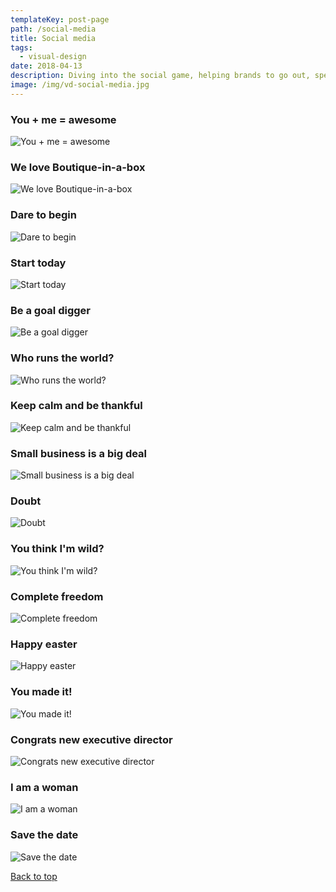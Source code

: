 ```yaml
---
templateKey: post-page
path: /social-media
title: Social media
tags:
  - visual-design
date: 2018-04-13
description: Diving into the social game, helping brands to go out, speak their voice, creating a solid online reputation, playing with my design and digital marketing skills.
image: /img/vd-social-media.jpg
---
```


<a id="table-of-contents"></a>
### You + me = awesome

![You + me = awesome](/img/vd-social-media-1.jpg)

### We love Boutique-in-a-box

![We love Boutique-in-a-box](/img/vd-social-media-2.jpg)

### Dare to begin

![Dare to begin](/img/vd-social-media-3.jpg)

### Start today

![Start today](/img/vd-social-media-4.jpg)

### Be a goal digger

![ Be a goal digger](/img/vd-social-media-5.jpg)

### Who runs the world?

![Who runs the world?](/img/vd-social-media-6.jpg)

### Keep calm and be thankful

![Keep calm and be thankful](/img/vd-social-media-7.jpg)

### Small business is a big deal

![Small business is a big deal](/img/vd-social-media-8.jpg)

### Doubt

![Doubt](/img/vd-social-media-9.jpg)

### You think I'm wild?

![You think I'm wild?](/img/vd-social-media-10.jpg)

### Complete freedom

![Complete freedom](/img/vd-social-media-12.jpg)

### Happy easter

![Happy easter](/img/vd-social-media-13.jpg)

### You made it!

![You made it!](/img/vd-social-media-11.jpg)

### Congrats new executive director

![Congrats new executive director](/img/vd-social-media-14.jpg)

### I am a woman

![I am a woman](/img/vd-social-media-15.jpg)
<!--
### Semana off

![Semana off](https://farm1.staticflickr.com/696/20860242794_23bb9c7c13_h.jpg)

### Mega bazar

![Mega bazar](https://farm1.staticflickr.com/708/21296049659_02b6db1661_h.jpg)
-->
### Save the date

![Save the date](/img/vd-social-media-16.jpg)

<a href="#table-of-contents"><i class="far fa-arrow-alt-circle-up fa-lg"></i> Back to top</a>